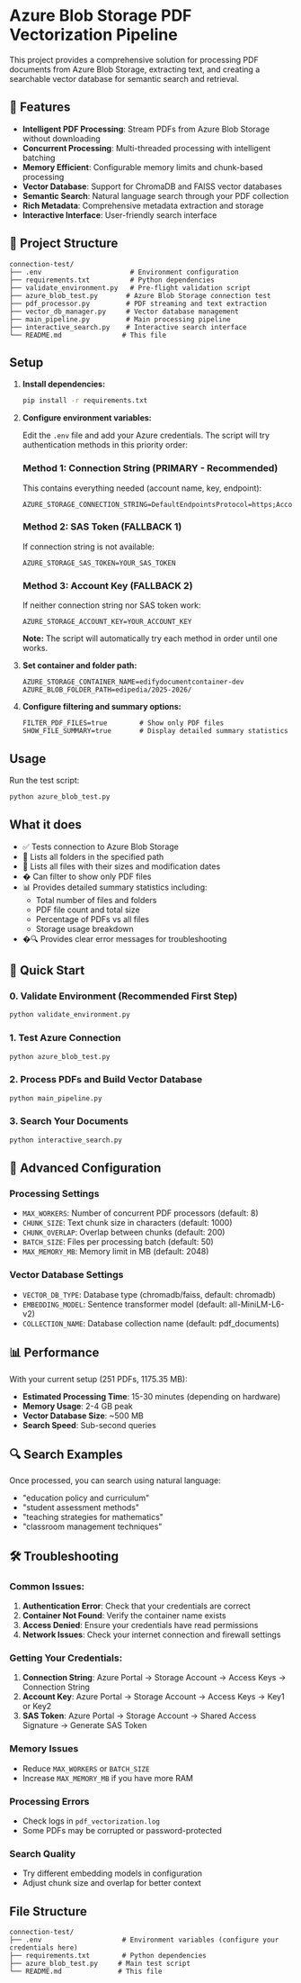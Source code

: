 # Azure Blob Storage PDF Vectorization Pipeline

This project provides a comprehensive solution for processing PDF documents from Azure Blob Storage, extracting text, and creating a searchable vector database for semantic search and retrieval.

## 🚀 Features

- **Intelligent PDF Processing**: Stream PDFs from Azure Blob Storage without downloading
- **Concurrent Processing**: Multi-threaded processing with intelligent batching
- **Memory Efficient**: Configurable memory limits and chunk-based processing
- **Vector Database**: Support for ChromaDB and FAISS vector databases
- **Semantic Search**: Natural language search through your PDF collection
- **Rich Metadata**: Comprehensive metadata extraction and storage
- **Interactive Interface**: User-friendly search interface

## 📁 Project Structure

```
connection-test/
├── .env                      # Environment configuration
├── requirements.txt          # Python dependencies
├── validate_environment.py   # Pre-flight validation script
├── azure_blob_test.py       # Azure Blob Storage connection test
├── pdf_processor.py         # PDF streaming and text extraction
├── vector_db_manager.py     # Vector database management
├── main_pipeline.py         # Main processing pipeline
├── interactive_search.py    # Interactive search interface
└── README.md               # This file
```

## Setup

1. **Install dependencies:**
   ```bash
   pip install -r requirements.txt
   ```

2. **Configure environment variables:**
   
   Edit the `.env` file and add your Azure credentials. The script will try authentication methods in this priority order:

   ### Method 1: Connection String (PRIMARY - Recommended)
   This contains everything needed (account name, key, endpoint):
   ```
   AZURE_STORAGE_CONNECTION_STRING=DefaultEndpointsProtocol=https;AccountName=edifystorageaccount;AccountKey=YOUR_ACCOUNT_KEY;EndpointSuffix=core.windows.net
   ```

   ### Method 2: SAS Token (FALLBACK 1)
   If connection string is not available:
   ```
   AZURE_STORAGE_SAS_TOKEN=YOUR_SAS_TOKEN
   ```

   ### Method 3: Account Key (FALLBACK 2)
   If neither connection string nor SAS token work:
   ```
   AZURE_STORAGE_ACCOUNT_KEY=YOUR_ACCOUNT_KEY
   ```

   **Note:** The script will automatically try each method in order until one works.

3. **Set container and folder path:**
   ```
   AZURE_STORAGE_CONTAINER_NAME=edifydocumentcontainer-dev
   AZURE_BLOB_FOLDER_PATH=edipedia/2025-2026/
   ```

4. **Configure filtering and summary options:**
   ```
   FILTER_PDF_FILES=true        # Show only PDF files
   SHOW_FILE_SUMMARY=true       # Display detailed summary statistics
   ```

## Usage

Run the test script:
```bash
python azure_blob_test.py
```

## What it does

- ✅ Tests connection to Azure Blob Storage
- 📂 Lists all folders in the specified path
- 📄 Lists all files with their sizes and modification dates
- � Can filter to show only PDF files
- 📊 Provides detailed summary statistics including:
  - Total number of files and folders
  - PDF file count and total size
  - Percentage of PDFs vs all files
  - Storage usage breakdown
- �🔍 Provides clear error messages for troubleshooting

## 🎯 Quick Start

### 0. Validate Environment (Recommended First Step)
```bash
python validate_environment.py
```

### 1. Test Azure Connection
```bash
python azure_blob_test.py
```

### 2. Process PDFs and Build Vector Database
```bash
python main_pipeline.py
```

### 3. Search Your Documents
```bash
python interactive_search.py
```

## 🔧 Advanced Configuration

### Processing Settings
- `MAX_WORKERS`: Number of concurrent PDF processors (default: 8)
- `CHUNK_SIZE`: Text chunk size in characters (default: 1000)
- `CHUNK_OVERLAP`: Overlap between chunks (default: 200)
- `BATCH_SIZE`: Files per processing batch (default: 50)
- `MAX_MEMORY_MB`: Memory limit in MB (default: 2048)

### Vector Database Settings
- `VECTOR_DB_TYPE`: Database type (chromadb/faiss, default: chromadb)
- `EMBEDDING_MODEL`: Sentence transformer model (default: all-MiniLM-L6-v2)
- `COLLECTION_NAME`: Database collection name (default: pdf_documents)

## 📊 Performance

With your current setup (251 PDFs, 1175.35 MB):
- **Estimated Processing Time**: 15-30 minutes (depending on hardware)
- **Memory Usage**: 2-4 GB peak
- **Vector Database Size**: ~500 MB
- **Search Speed**: Sub-second queries

## 🔍 Search Examples

Once processed, you can search using natural language:
- "education policy and curriculum"
- "student assessment methods"
- "teaching strategies for mathematics"
- "classroom management techniques"

## 🛠️ Troubleshooting

### Common Issues:

1. **Authentication Error**: Check that your credentials are correct
2. **Container Not Found**: Verify the container name exists
3. **Access Denied**: Ensure your credentials have read permissions
4. **Network Issues**: Check your internet connection and firewall settings

### Getting Your Credentials:

1. **Connection String**: Azure Portal → Storage Account → Access Keys → Connection String
2. **Account Key**: Azure Portal → Storage Account → Access Keys → Key1 or Key2
3. **SAS Token**: Azure Portal → Storage Account → Shared Access Signature → Generate SAS Token

### Memory Issues
- Reduce `MAX_WORKERS` or `BATCH_SIZE`
- Increase `MAX_MEMORY_MB` if you have more RAM

### Processing Errors
- Check logs in `pdf_vectorization.log`
- Some PDFs may be corrupted or password-protected

### Search Quality
- Try different embedding models in configuration
- Adjust chunk size and overlap for better context

## File Structure

```
connection-test/
├── .env                    # Environment variables (configure your credentials here)
├── requirements.txt        # Python dependencies
├── azure_blob_test.py     # Main test script
└── README.md              # This file
```
